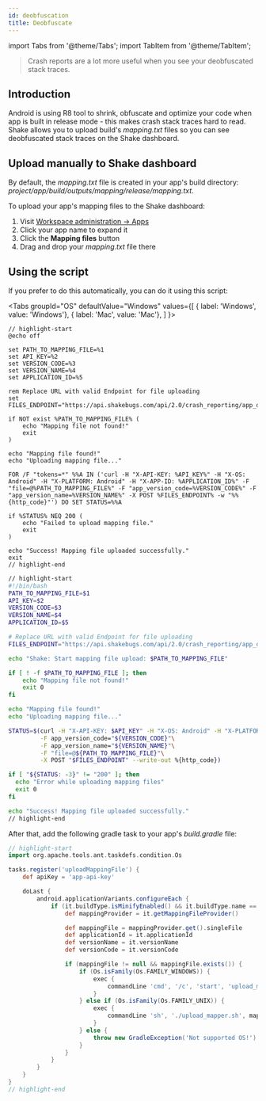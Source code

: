 ```yaml
---
id: deobfuscation
title: Deobfuscate
---
```


import Tabs from '@theme/Tabs';
import TabItem from '@theme/TabItem';

> Crash reports are a lot more useful when you see your deobfuscated stack traces.

## Introduction 

Android is using R8 tool to shrink, obfuscate and optimize your code when app is built in release mode - this makes crash stack traces hard to read.
Shake allows you to upload build's _mapping.txt_ files so you can see deobfuscated stack traces on the Shake dashboard.

## Upload manually to Shake dashboard

By default, the _mapping.txt_ file is created in your app's build directory: _project/app/build/outputs/mapping/release/mapping.txt_.

To upload your app's mapping files to the Shake dashboard:

1. Visit [Workspace administration → Apps](https://app.shakebugs.com/administration)
1. Click your app name to expand it
1. Click the **Mapping files** button
1. Drag and drop your _mapping.txt_ file there

## Using the script

If you prefer to do this automatically, you can do it using this script:

<Tabs
groupId="OS"
defaultValue="Windows"
values={[
{ label: 'Windows', value: 'Windows'},
{ label: 'Mac', value: 'Mac'},
]
}>

<TabItem value="Windows">

```batch title="upload_mapper.bat"
// highlight-start
@echo off

set PATH_TO_MAPPING_FILE=%1
set API_KEY=%2
set VERSION_CODE=%3
set VERSION_NAME=%4
set APPLICATION_ID=%5

rem Replace URL with valid Endpoint for file uploading
set FILES_ENDPOINT="https://api.shakebugs.com/api/2.0/crash_reporting/app_debug_file"

if NOT exist %PATH_TO_MAPPING_FILE% (
    echo "Mapping file not found!"
    exit
)

echo "Mapping file found!"
echo "Uploading mapping file..."

FOR /F "tokens=*" %%A IN ('curl -H "X-API-KEY: %API_KEY%" -H "X-OS: Android" -H "X-PLATFORM: Android" -H "X-APP-ID: %APPLICATION_ID%" -F "file=@%PATH_TO_MAPPING_FILE%" -F "app_version_code=%VERSION_CODE%" -F "app_version_name=%VERSION_NAME%" -X POST %FILES_ENDPOINT% -w "%%{http_code}"') DO SET STATUS=%%A

if %STATUS% NEQ 200 (
    echo "Failed to upload mapping file."
    exit
)

echo "Success! Mapping file uploaded successfully."
exit
// highlight-end
```

</TabItem><TabItem value="Mac">

```bash title="upload_mapper.sh"
// highlight-start
#!/bin/bash
PATH_TO_MAPPING_FILE=$1
API_KEY=$2
VERSION_CODE=$3
VERSION_NAME=$4
APPLICATION_ID=$5

# Replace URL with valid Endpoint for file uploading
FILES_ENDPOINT="https://api.shakebugs.com/api/2.0/crash_reporting/app_debug_file"

echo "Shake: Start mapping file upload: $PATH_TO_MAPPING_FILE"

if [ ! -f $PATH_TO_MAPPING_FILE ]; then
    echo "Mapping file not found!"
    exit 0
fi

echo "Mapping file found!"
echo "Uploading mapping file..."

STATUS=$(curl -H "X-API-KEY: $API_KEY" -H "X-OS: Android" -H "X-PLATFORM: Android" -H "X-APP-ID: $APPLICATION_ID" \
         -F app_version_code="${VERSION_CODE}"\
         -F app_version_name="${VERSION_NAME}"\
         -F "file=@${PATH_TO_MAPPING_FILE}"\
         -X POST "$FILES_ENDPOINT" --write-out %{http_code})

if [ "${STATUS: -3}" != "200" ]; then
  echo "Error while uploading mapping files"
  exit 0
fi

echo "Success! Mapping file uploaded successfully."
// highlight-end
```

</TabItem></Tabs>

After that, add the following gradle task to your app's _build.gradle_ file:

```groovy title="build.gradle"
// highlight-start
import org.apache.tools.ant.taskdefs.condition.Os

tasks.register('uploadMappingFile') {
    def apiKey = 'app-api-key'

    doLast {
        android.applicationVariants.configureEach {
            if (it.buildType.isMinifyEnabled() && it.buildType.name == 'release') {
                def mappingProvider = it.getMappingFileProvider()

                def mappingFile = mappingProvider.get().singleFile
                def applicationId = it.applicationId
                def versionName = it.versionName
                def versionCode = it.versionCode

                if (mappingFile != null && mappingFile.exists()) {
                    if (Os.isFamily(Os.FAMILY_WINDOWS)) {
                        exec {
                            commandLine 'cmd', '/c', 'start', 'upload_mapper.bat', mappingFile, apiKey, versionCode, versionName, applicationId
                        }
                    } else if (Os.isFamily(Os.FAMILY_UNIX)) {
                        exec {
                            commandLine 'sh', './upload_mapper.sh', mappingFile, apiKey, versionCode, versionName, applicationId
                        }
                    } else {
                        throw new GradleException('Not supported OS!')
                    }
                }
            }
        }
    }
}
// highlight-end
```
